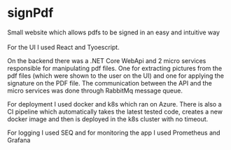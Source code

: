 # signPdf
Small website which allows pdfs to be signed in an easy and intuitive way<br />
<br />
For the UI I used React and Tyoescript.

On the backend there was a .NET Core WebApi and 2 micro services responsible for manipulating pdf files. One for extracting pictures from the pdf files (which were shown to the user on the UI) and one for applying the signature on the PDF file. The communication between the API and the micro services was done through RabbitMq message queue.

For deployment I used docker and k8s which ran on Azure. There is also a CI pipeline which automatically takes the latest tested code, creates a new docker image and then is deployed in the k8s cluster with no timeout.

For logging I used SEQ and for monitoring the app I used Prometheus and Grafana
